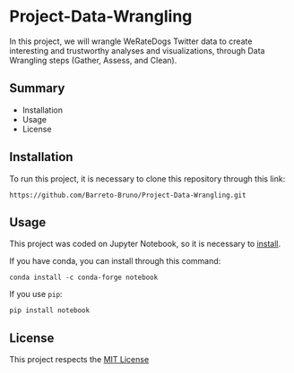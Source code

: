 # Project-Data-Wrangling
In this project, we will wrangle WeRateDogs Twitter data to create interesting and trustworthy analyses and visualizations, through Data Wrangling steps (Gather, Assess, and Clean).

## Summary
* Installation
* Usage
* License

## Installation
To run this project, it is necessary to clone this repository through this link:
```
https://github.com/Barreto-Bruno/Project-Data-Wrangling.git
```

## Usage
This project was coded on Jupyter Notebook, so it is necessary to [install](https://jupyter.org/install). 

If you have conda, you can install through this command:
```
conda install -c conda-forge notebook
```
If you use `pip`:
```
pip install notebook
```

## License

This project respects the [MIT License](https://choosealicense.com/licenses/mit/)
